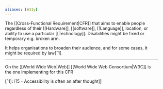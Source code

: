```yaml
---
aliases: [A11y]
---
```


The [[Cross-Functional Requirement|CFR]] that aims to enable people regardless of their [[Hardware]], [[software]], [[Language]], location, or ability to use a particular [[Technology]]. Disabilities might be fixed or temporary e.g. broken arm.

It helps organisations to broaden their audience, and for some cases, it might be required by law[ˆ1].

---

On the [[World Wide Web|Web]] [[World Wide Web Consortium|W3C]] is the one implementing for this CFR

[ˆ1]: [[5 - Accessibility is often an after thought]]